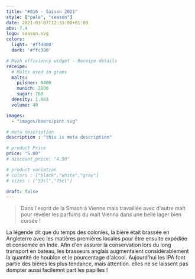 ```yaml
---
title: "#016 - Saison 2021"
style: ["pale", "season"]
date: 2021-03-07T12:33:00+01:00
abv: 7.4
logo: season.svg
colors:
  light: '#ffd000'
  dark: '#ffc300'

# Mash efficiency widget - Receipe details
receipe:
  # Malts used in grams
  malts:
    pilsner: 8400
    munich: 2800
    sugar: 760
  density: 1.063
  volume: 40

images:
  - "images/beers/pint.svg"

# meta description
description : "this is meta description"

# product Price
price: "5.00"
# discount_price: "4.50"

# product variation
# colors : ["black","white","gray"]
# sizes : ["33cl","75cl"]

draft: false
---
```


> Dans l'esprit de la Smash à Vienne mais travaillée avec d'autre malt pour révéler les parfums du malt Vienna dans une belle lager bien corsée !

La légende dit que du temps des colonies, la bière était brassée en Angleterre avec les matières premières locales pour être ensuite expédiée et consomée en Inde. Afin d'en assurer la conservation lors du long transport en bateau, les brasseurs anglais augmentaient considérablement la quantité de houblon et le pourcentage d'alcool. Aujourd'hui les IPA font partie des bières les plus tendance, mais attention. elles ne se laissent pas dompter aussi facilemnt part les papilles !
